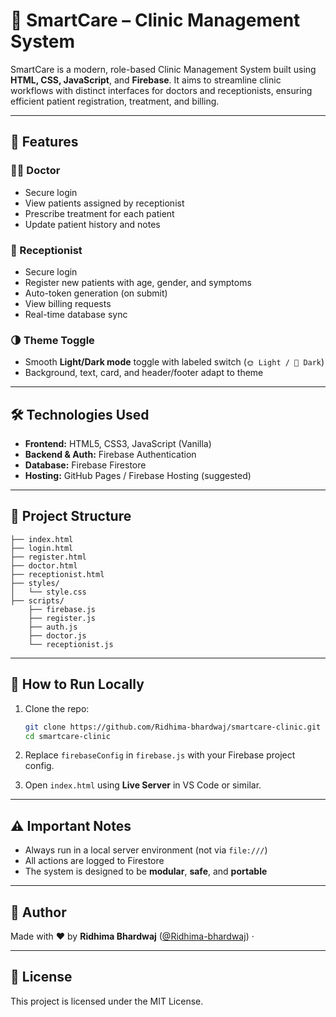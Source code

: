 # 🏥 SmartCare – Clinic Management System

SmartCare is a modern, role-based Clinic Management System built using **HTML, CSS, JavaScript**, and **Firebase**. It aims to streamline clinic workflows with distinct interfaces for doctors and receptionists, ensuring efficient patient registration, treatment, and billing.

---

## 🚀 Features

### 👩‍⚕️ Doctor
- Secure login
- View patients assigned by receptionist
- Prescribe treatment for each patient
- Update patient history and notes

### 🧾 Receptionist
- Secure login
- Register new patients with age, gender, and symptoms
- Auto-token generation (on submit)
- View billing requests
- Real-time database sync

### 🌗 Theme Toggle
- Smooth **Light/Dark mode** toggle with labeled switch (`🌞 Light / 🌙 Dark`)
- Background, text, card, and header/footer adapt to theme

---

## 🛠️ Technologies Used

- **Frontend:** HTML5, CSS3, JavaScript (Vanilla)
- **Backend & Auth:** Firebase Authentication
- **Database:** Firebase Firestore
- **Hosting:** GitHub Pages / Firebase Hosting (suggested)

---

## 📁 Project Structure

```
├── index.html
├── login.html
├── register.html
├── doctor.html
├── receptionist.html
├── styles/
│   └── style.css
├── scripts/
    ├── firebase.js
    ├── register.js
    ├── auth.js
    ├── doctor.js
    └── receptionist.js

```

---

## 🧪 How to Run Locally

1. Clone the repo:
   ```bash
   git clone https://github.com/Ridhima-bhardwaj/smartcare-clinic.git
   cd smartcare-clinic
   ```

2. Replace `firebaseConfig` in `firebase.js` with your Firebase project config.

3. Open `index.html` using **Live Server** in VS Code or similar.

---

## ⚠️ Important Notes

- Always run in a local server environment (not via `file:///`)
- All actions are logged to Firestore
- The system is designed to be **modular**, **safe**, and **portable**

---

## 📝 Author

Made with ❤️ by **Ridhima Bhardwaj** ([@Ridhima-bhardwaj](https://github.com/Ridhima-bhardwaj)) ·

---

## 📄 License

This project is licensed under the MIT License.
